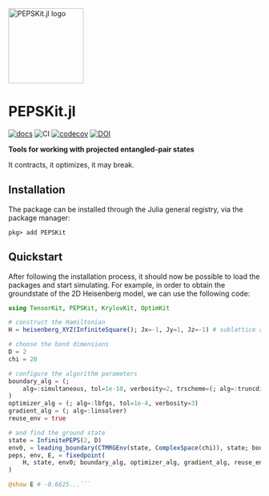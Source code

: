 <picture>
    <source media="(prefers-color-scheme: dark)" srcset="https://github.com/QuantumKitHub/PEPSKit.jl/blob/master/docs/src/assets/logo-dark.svg">
    <img alt="PEPSKit.jl logo" src="https://github.com/QuantumKitHub/PEPSKit.jl/blob/master/docs/src/assets/logo.svg" width="150">
</picture>

# PEPSKit.jl

[![docs][docs-dev-img]][docs-dev-url] ![CI][ci-url] [![codecov][codecov-img]][codecov-url] [![DOI][doi-img]][doi-url]

[docs-dev-img]: https://img.shields.io/badge/docs-dev-blue.svg
[docs-dev-url]: https://QuantumKitHub.github.io/PEPSKit.jl/dev/

[codecov-img]: https://codecov.io/gh/QuantumKitHub/PEPSKit.jl/graph/badge.svg?token=1OBDY03SUP
[codecov-url]: https://codecov.io/gh/QuantumKitHub/PEPSKit.jl

[ci-url]: https://github.com/QuantumKitHub/PEPSKit.jl/workflows/CI/badge.svg

[doi-url]: https://doi.org/10.5281/zenodo.13938736
[doi-img]: https://zenodo.org/badge/DOI/10.5281/zenodo.13938737.svg

**Tools for working with projected entangled-pair states**

It contracts, it optimizes, it may break.

## Installation

The package can be installed through the Julia general registry, via the package manager:

```julia-repl
pkg> add PEPSKit
```

## Quickstart

After following the installation process, it should now be possible to load the packages and start simulating.
For example, in order to obtain the groundstate of the 2D Heisenberg model, we can use the following code:

```julia
using TensorKit, PEPSKit, KrylovKit, OptimKit

# construct the Hamiltonian
H = heisenberg_XYZ(InfiniteSquare(); Jx=-1, Jy=1, Jz=-1) # sublattice rotation to obtain single-site unit cell

# choose the bond dimensions
D = 2
chi = 20

# configure the algorithm parameters
boundary_alg = (;
    alg=:simultaneous, tol=1e-10, verbosity=2, trscheme=(; alg=:truncdim, η=chi)
)
optimizer_alg = (; alg=:lbfgs, tol=1e-4, verbosity=3)
gradient_alg = (; alg=:linsolver)
reuse_env = true

# and find the ground state
state = InfinitePEPS(2, D)
env0, = leading_boundary(CTMRGEnv(state, ComplexSpace(chi)), state; boundary_alg...)
peps, env, E, = fixedpoint(
    H, state, env0; boundary_alg, optimizer_alg, gradient_alg, reuse_env
)

@show E # -0.6625...```

